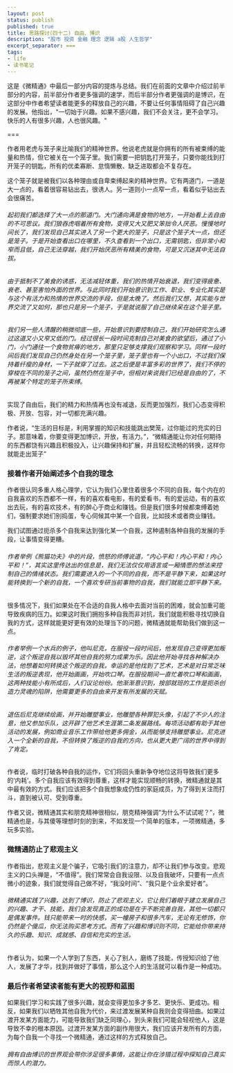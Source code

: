 ```yaml
---
layout: post
status: publish
published: true
title: 思路探讨(四十二) 自由、博识
description: "股市 投资 金融 理念 逻辑 a股 人生哲学"
excerpt_separator: ===
tags:
- life
- 读书笔记
---
```



这是《微精通》中最后一部分内容的提炼与总结。我们在前面的文章中介绍过前半部分的内容，前半部分作者更多强调的速学，而后半部分作者更强调的是博识，在这部分中作者希望读者能更多的释放自己的兴趣，不要让任何事情阻碍了自己兴趣的发展。他指出，"一切始于兴趣。如果不感兴趣，我们不会关注，更不会学习。快乐的人有很多兴趣，人也很风趣。"

===

作者用老虎与笼子来比喻我们的精神世界。他说老虎就是你拥有的所有被束缚的能量和热情，但它被关在一个笼子里。我们需要一把钥匙打开笼子，只要你能找到打开笼子的钥匙，所有的优柔寡断、怠惰懒散、缺乏进取都会不复存在。

这个笼子就是被我们以各种理由或自卑束缚起来的精神世界。它有两道门，一道是大一点的，看着很容易钻出去，很诱人。另一道则小一点窄一点，看着似乎钻出去会很痛苦。

###### 起初我们都选择了大一点的那道门。大门通向满是食物的地方，一开始看上去自由的不可思议。我们狼吞虎咽着所有食物，变得又大又肥又笨拙令人厌恶。慢慢地时间长了，我们发现自己其实进入了另一个更大的笼子，只是这个笼子大一点，但还是笼子。于是开始查看出口在哪里，不久查看到一个出口，无需钥匙，但非常小和窄而且低，自己无法穿越，我们开始厌恶所有精美的食物，可是又沉迷其中无法自拔。

###### 由于抵制不了美食的诱惑，无法减轻体重，我们的热情开始衰退，我们变得疲惫、衰老、甚至害怕外面的世界。与此同时我们开始意识到工作、职业、专业化其实是与这个有活力和热情的世界交流的手段，但是太晚了。然后我们又想，其实能与世界交流了又如何，那也只是另一个笼子，于是就说服了自己继续呆在这个笼子里。

###### 我们另一些人清醒的稍微彻底一些，开始意识到要控制自己，我们开始研究怎么通过这道又小又窄又低的门。经过很长一段时间克制自己对美食的欲望后，通过了小门，小门通往一个食物贫瘠的地方，那里只足够支撑我们观察和学习。同样一段时间后我们发现自己仍然身处在另一个笼子里，笼子里也有一个小出口，不过我们保持着纤瘦的身材，一下子就穿了过去。这之后便是丰富多彩的世界了，我们不停的穿梭在不同的笼子之间，虽然仍然在笼子中，但相对来说我们已经是自由的了，不再被某个特定的笼子所束缚。

实现了自由后，我们的精力和热情再也没有减退，反而更加强烈，我们心态变得积极、开放、包容，对一切都充满兴趣。

作者说，“生活的目标是，利用掌握的知识和技能跳出樊笼，过你能过的充实的日子。那意味着，你要变得更加博识，开放，有活力。”，“微精通能让你对任何期待的东西都饶有兴趣且积极投入，让兴趣保持和扩展，并且轻松流畅的转换，这样你就能走出笼子”

### 接着作者开始阐述多个自我的理念

作者很认同多重人格心理学，它认为我们心里住着很多个不同的自我，每个内在的自我喜欢的东西都不一样，有的喜欢看电影，有的爱看书，有的爱运动，有的喜欢出去玩，有的喜欢技术，有的醉心于商业和赚钱。但是我们很多时候都束缚着她们，强制要求她们别捣蛋，专心伺候其中某一个自我，比如技术或者商业赚钱。

我们试图通过扼杀多个自我来达到强化某一个自我，这种遏制各种自我的发展的手段，让事情变得更糟。

###### 作者举例《熊猫功夫》中的片段，愤怒的师傅说道，“内心平和！内心平和！内心平和！”，其实这里传达出的信息是，我们无法仅仅用语言或一厢情愿的想法来控制自己的情绪状态。我们需要进入的一个不同的自我，而不是平静下来，如果这时能转换到一个新的自我，一个喜欢专研当前事物的自我，我们就能立即平静下来。

很多情况下，我们如果处在不合适的自我人格中去面对当前的困难，就会加重可能导致疾病的压力。如果这时我们拥抱多种自我而非对抗，我们就能积极寻找切换自我的方式，这样就能更好更有效的处理当下的问题，微精通就能帮助我们做到这一点。

###### 作者举例一个水兵的例子，他叫尼克，在服役一段时间后，他发现自己变得更加叛逆，这个叛逆自我以毁坏其他自我的努力成果为乐。因此他开始寻找各种解决办法，他想着如何转换这个叛逆的自我，幸运的是他找到了艺术，艺术是对日常乏味生活的叛逆表现，他开始画画，开始吹口琴。在服役期间一直忙着吹口琴和画画，这两种技能小有所成后，人们议论纷纷。他渐渐意识到，按部就班的工作是扼杀创造力灵魂的陷阱，他需要更多的自由来开发有所发展的天赋。

###### 退伍后尼克继续绘画，并开始雕塑事业，他雕塑各种罪犯头像，引起了不少人的注意，他又参加乐队，这开辟了他艺术生涯第二条发展路线。每项活动都有助于其他活动的发展，例如商业音乐工作带给他更多佣金，从而能够支持雕塑事业。尼克进入一个全新的自我，不但转换了叛逆的自我的方向，也从更大更广阔的世界中得到了肯定。

作者说，临时打破各种自我的运作，它们将回头重新争夺地位这将导致我们更多的‘内耗’。多个自我应该有效得到尊重，这样才能实现顺畅的转换，微精通就是其中最有效的方式。我们应该把多个自我想象成仍性的家庭成员，为了得到关注而打斗，直到被认可、受到尊重。

作者又说，微精通其实和朋克精神很相似，朋克精神强调“为什么不试试呢？”，微精通也是，与其傻等理想时刻的到来，不如发现一个简单的版本，一项微精通，多玩多实验。

### 微精通防止了悲观主义

作者指出，悲观主义是个骗子，它吸引我们的注意力，却不让我们参与改变。悲观主义的口头禅是，“不值得”。我们常常会自我设限、以及自我破坏，只要有一点点微小的迹象，我们就觉得自己做不好，“我没时间”、“我只是个业余爱好者”。

###### 微精通实践了兴趣，达到了博识，防止了悲观主义，它让我们着眼于建立发展自己的兴趣、才干、技能，我们会发现真正的成功是在于不断完善自我，其他一切都只是偶发事件。钱只能带来一时的快感，买一幢房子和很多汽车，无论有无修饰，你仍然是个傻瓜，你无法购买思考方式。而有了兴趣和博识则不同，它能给你带来持久的乐趣、知识、成就感、自信和充实的生活。

作者认为，如果一个人学到了东西，关心了别人，磨练了技能，传授知识给了他人，发展了才华，找到并做好了事情，那么这个人的生活就可以看作是一种成功。

### 最后作者希望读者能有更大的视野和蓝图

如果我们学习和实践了很多兴趣，就会变得更加多才多艺、更快乐、更成功。相反，如果我们以牺牲其他自我为代价，来过渡发展某种自我则会变得扭曲。如果过渡开发某方面能力，可能导致我们缺乏同理心，到头来我们可能会轻视他人，这是导致不幸的根本原因。过渡开发某方面的副作用很大，我们应该开发所有的方面，为每个自我一个寻找一个微精通，通过这样的方式释放自己。

###### 拥有自由博识的世界观会带你涉足很多事情，这能让你在涉猎过程中探知自己真实而惊人的潜力。
